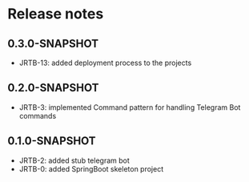 # Release notes

## 0.3.0-SNAPSHOT

*   JRTB-13: added deployment process to the projects

## 0.2.0-SNAPSHOT

* JRTB-3: implemented Command pattern for handling Telegram Bot commands

## 0.1.0-SNAPSHOT

* JRTB-2: added stub telegram bot
* JRTB-0: added SpringBoot skeleton project



